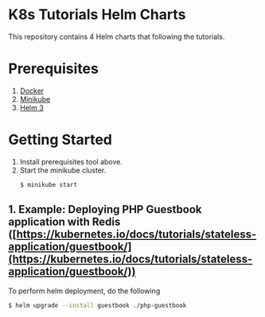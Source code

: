 # K8s Tutorials Helm Charts
This repository contains 4 Helm charts that following the tutorials.

# Prerequisites
1. [Docker](https://docs.docker.com/get-docker/)
2. [Minikube](https://minikube.sigs.k8s.io/docs/start/)
3. [Helm 3](https://helm.sh/docs/intro/install/)

# Getting Started
1. Install prerequisites tool above.
2. Start the minikube cluster.
   ```bash
   $ minikube start
   ```

## 1. Example: Deploying PHP Guestbook application with Redis ([https://kubernetes.io/docs/tutorials/stateless-application/guestbook/](https://kubernetes.io/docs/tutorials/stateless-application/guestbook/))

To perform helm deployment, do the following  
```bash
$ helm upgrade --install guestbook ./php-guestbook
```